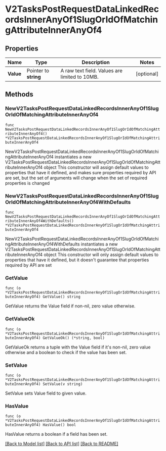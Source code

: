 # V2TasksPostRequestDataLinkedRecordsInnerAnyOf1SlugOrIdOfMatchingAttributeInnerAnyOf4

## Properties

Name | Type | Description | Notes
------------ | ------------- | ------------- | -------------
**Value** | Pointer to **string** | A raw text field. Values are limited to 10MB. | [optional] 

## Methods

### NewV2TasksPostRequestDataLinkedRecordsInnerAnyOf1SlugOrIdOfMatchingAttributeInnerAnyOf4

`func NewV2TasksPostRequestDataLinkedRecordsInnerAnyOf1SlugOrIdOfMatchingAttributeInnerAnyOf4() *V2TasksPostRequestDataLinkedRecordsInnerAnyOf1SlugOrIdOfMatchingAttributeInnerAnyOf4`

NewV2TasksPostRequestDataLinkedRecordsInnerAnyOf1SlugOrIdOfMatchingAttributeInnerAnyOf4 instantiates a new V2TasksPostRequestDataLinkedRecordsInnerAnyOf1SlugOrIdOfMatchingAttributeInnerAnyOf4 object
This constructor will assign default values to properties that have it defined,
and makes sure properties required by API are set, but the set of arguments
will change when the set of required properties is changed

### NewV2TasksPostRequestDataLinkedRecordsInnerAnyOf1SlugOrIdOfMatchingAttributeInnerAnyOf4WithDefaults

`func NewV2TasksPostRequestDataLinkedRecordsInnerAnyOf1SlugOrIdOfMatchingAttributeInnerAnyOf4WithDefaults() *V2TasksPostRequestDataLinkedRecordsInnerAnyOf1SlugOrIdOfMatchingAttributeInnerAnyOf4`

NewV2TasksPostRequestDataLinkedRecordsInnerAnyOf1SlugOrIdOfMatchingAttributeInnerAnyOf4WithDefaults instantiates a new V2TasksPostRequestDataLinkedRecordsInnerAnyOf1SlugOrIdOfMatchingAttributeInnerAnyOf4 object
This constructor will only assign default values to properties that have it defined,
but it doesn't guarantee that properties required by API are set

### GetValue

`func (o *V2TasksPostRequestDataLinkedRecordsInnerAnyOf1SlugOrIdOfMatchingAttributeInnerAnyOf4) GetValue() string`

GetValue returns the Value field if non-nil, zero value otherwise.

### GetValueOk

`func (o *V2TasksPostRequestDataLinkedRecordsInnerAnyOf1SlugOrIdOfMatchingAttributeInnerAnyOf4) GetValueOk() (*string, bool)`

GetValueOk returns a tuple with the Value field if it's non-nil, zero value otherwise
and a boolean to check if the value has been set.

### SetValue

`func (o *V2TasksPostRequestDataLinkedRecordsInnerAnyOf1SlugOrIdOfMatchingAttributeInnerAnyOf4) SetValue(v string)`

SetValue sets Value field to given value.

### HasValue

`func (o *V2TasksPostRequestDataLinkedRecordsInnerAnyOf1SlugOrIdOfMatchingAttributeInnerAnyOf4) HasValue() bool`

HasValue returns a boolean if a field has been set.


[[Back to Model list]](../README.md#documentation-for-models) [[Back to API list]](../README.md#documentation-for-api-endpoints) [[Back to README]](../README.md)


